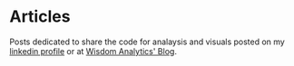 # Articles
Posts dedicated to share the code for analaysis and visuals posted on my [linkedin profile](http://www.linkedin.com/in/wilberthramirez/) or at [Wisdom Analytics' Blog](http://www.wisdomanalytics.net/blog/).
